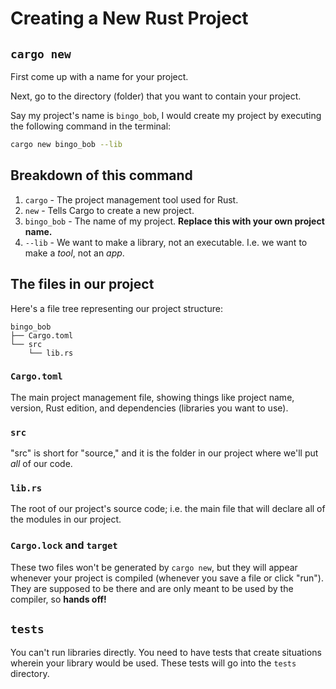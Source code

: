 # Creating a New Rust Project

## `cargo new`

First come up with a name for your project.

Next, go to the directory (folder) that you want to contain your project.

Say my project's name is `bingo_bob`, I would create my project by executing the following command in the terminal:

```sh
cargo new bingo_bob --lib
```

## Breakdown of this command

1. `cargo` - The project management tool used for Rust.
2. `new` - Tells Cargo to create a new project.
3. `bingo_bob` - The name of my project. **Replace this with your own project name.**
4. `--lib` - We want to make a library, not an executable. I.e. we want to make a *tool*, not an *app*.

## The files in our project

Here's a file tree representing our project structure:

```tree
bingo_bob
├── Cargo.toml
└── src
    └── lib.rs
```

### `Cargo.toml`

The main project management file, showing things like project name, version, Rust edition, and dependencies (libraries you want to use).

### `src`

"src" is short for "source," and it is the folder in our project where we'll put *all* of our code.

### `lib.rs`

The root of our project's source code; i.e. the main file that will declare all of the modules in our project.

### `Cargo.lock` and `target`

These two files won't be generated by `cargo new`, but they will appear whenever your project is compiled (whenever you save a file or click "run"). They are supposed to be there and are only meant to be used by the compiler, so **hands off!**

## `tests`

You can't run libraries directly. You need to have tests that create situations wherein your library would be used. These tests will go into the `tests` directory.
